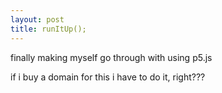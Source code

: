 ```yaml
---
layout: post
title: runItUp();
---
```


finally making myself go through with using p5.js

if i buy a domain for this i have to do it, right???
